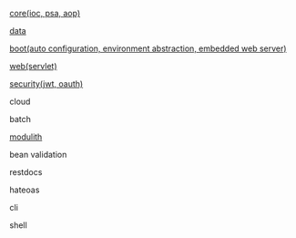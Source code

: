 [core(ioc, psa, aop)](core/README.md)

[data](data/README.md)

[boot(auto configuration, environment abstraction, embedded web server)](boot/README.md)

[web(servlet)](./web/README.md)

[security(jwt, oauth)](./security/README.md)

cloud

batch

[modulith](./modulith/txt/modulith.md)

bean validation

restdocs

hateoas

cli

shell

